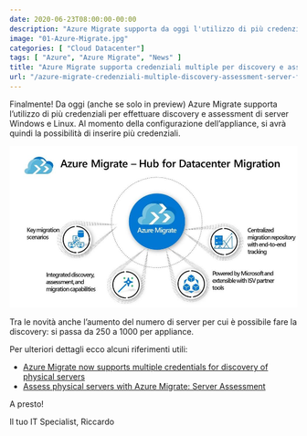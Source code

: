 ```yaml
---
date: 2020-06-23T08:00:00-00:00
description: "Azure Migrate supporta da oggi l'utilizzo di più credenziali per effettuare discovery e assessment di server fisici Windows e Linux."
image: "01-Azure-Migrate.jpg"
categories: [ "Cloud Datacenter"]
tags: [ "Azure", "Azure Migrate", "News" ]
title: "Azure Migrate supporta credenziali multiple per discovery e assessment di server fisici (Preview)"
url: "/azure-migrate-credenziali-multiple-discovery-assessment-server-fisici"
---
```

Finalmente! Da oggi (anche se solo in preview) Azure Migrate supporta l’utilizzo di più credenziali per effettuare discovery e assessment di server Windows e Linux. Al momento della configurazione dell’appliance, si avrà quindi la possibilità di inserire più credenziali.

![Azure Migrate](01-Azure-Migrate.jpg)

Tra le novità anche l’aumento del numero di server per cui è possibile fare la discovery: si passa da 250 a 1000 per appliance.

Per ulteriori dettagli ecco alcuni riferimenti utili:
- [Azure Migrate now supports multiple credentials for discovery of physical servers](https://azure.microsoft.com/en-us/updates/azure-migrate-supports-multiple-credentials-for-physical-servers-discovery-and-a-scale-of-1000-servers-per-appliance/)
- [Assess physical servers with Azure Migrate: Server Assessment](https://docs.microsoft.com/en-us/azure/migrate/tutorial-assess-physical)

A presto!

Il tuo IT Specialist, Riccardo